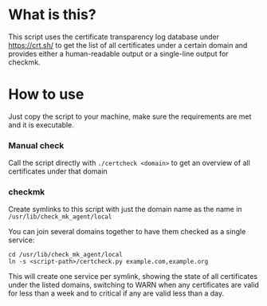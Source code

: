 # What is this?

This script uses the certificate transparency log database under https://crt.sh/ to get the list 
of all certificates under a certain domain and provides either a human-readable output or a single-line
output for checkmk. 

# How to use

Just copy the script to your machine, make sure the requirements are met and it is executable. 

### Manual check
Call the script directly with `./certcheck <domain>` to get an overview of all certificates under that domain

### checkmk

Create symlinks to this script with just the domain name as the name in `/usr/lib/check_mk_agent/local`

You can join several domains together to have them checked as a single service:

```
cd /usr/lib/check_mk_agent/local
ln -s <script-path>/certcheck.py example.com,example.org
``` 

This will create one service per symlink, showing the state of all certificates under the listed domains, 
switching to WARN when any certificates are valid for less than a week and to critical if any are 
valid less than a day.